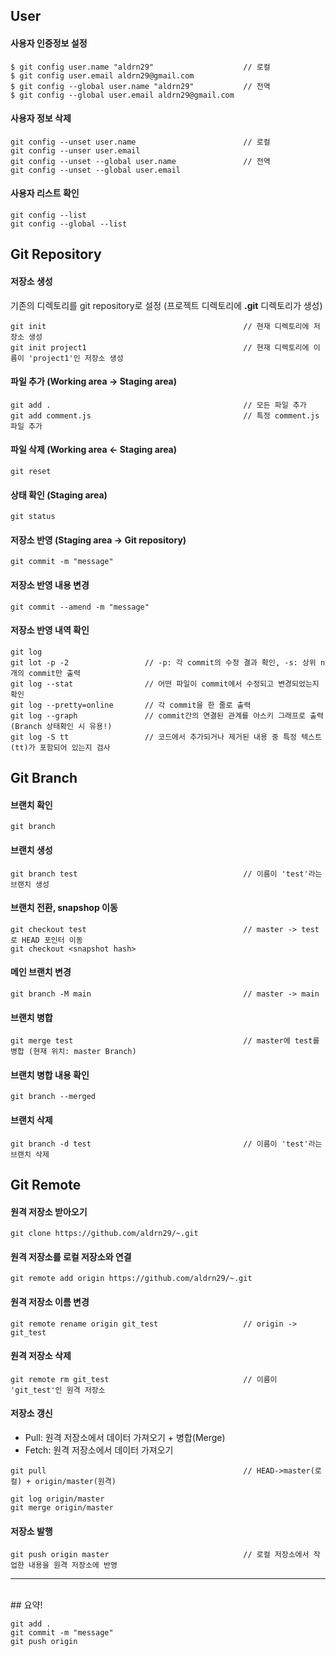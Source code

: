 ## User

#### 사용자 인증정보 설정
```
$ git config user.name "aldrn29"                    // 로컬
$ git config user.email aldrn29@gmail.com
$ git config --global user.name "aldrn29"           // 전역
$ git config --global user.email aldrn29@gmail.com
```  

#### 사용자 정보 삭제
```
git config --unset user.name                        // 로컬
git config --unser user.email
git config --unset --global user.name               // 전역
git config --unset --global user.email
```   

#### 사용자 리스트 확인
```
git config --list 
git config --global --list
``` 




## Git Repository

#### 저장소 생성
기존의 디렉토리를 git repository로 설정 (프로젝트 디렉토리에 __.git__ 디렉토리가 생성)
```
git init                                            // 현재 디렉토리에 저장소 생성
git init project1                                   // 현재 디렉토리에 이름이 'project1'인 저장소 생성
```

#### 파일 추가 (Working area -> Staging area)
```
git add .                                           // 모든 파일 추가
git add comment.js                                  // 특정 comment.js 파일 추가
```

#### 파일 삭제 (Working area <- Staging area)
```
git reset
```   

#### 상태 확인 (Staging area)
```
git status
```

#### 저장소 반영 (Staging area -> Git repository)
```
git commit -m "message"
```   

#### 저장소 반영 내용 변경   
```
git commit --amend -m "message"
```

#### 저장소 반영 내역 확인
```
git log
git lot -p -2                 // -p: 각 commit의 수정 결과 확인, -s: 상위 n개의 commit만 출력
git log --stat                // 어떤 파일이 commit에서 수정되고 변경되었는지 확인
git log --pretty=online       // 각 commit을 한 줄로 출력
git log --graph               // commit간의 연결된 관계를 아스키 그래프로 출력 (Branch 상태확인 시 유용!)
git log -S tt                 // 코드에서 추가되거나 제거된 내용 중 특정 텍스트(tt)가 포함되어 있는지 검사
```




## Git Branch

#### 브랜치 확인
```
git branch
```   

#### 브랜치 생성
```
git branch test                                     // 이름이 'test'라는 브랜치 생성 
```

#### 브랜치 전환, snapshop 이동
```
git checkout test                                   // master -> test로 HEAD 포인터 이동
git checkout <snapshot hash>
```   

#### 메인 브랜치 변경
```
git branch -M main                                  // master -> main
```

#### 브랜치 병합    

```
git merge test                                      // master에 test를 병합 (현재 위치: master Branch)
```

#### 브랜치 병합 내용 확인
```
git branch --merged
```

#### 브랜치 삭제
```
git branch -d test                                  // 이름이 'test'라는 브랜치 삭제
```




## Git Remote

#### 원격 저장소 받아오기 
```
git clone https://github.com/aldrn29/~.git
```   

#### 원격 저장소를 로컬 저장소와 연결
```
git remote add origin https://github.com/aldrn29/~.git
```

#### 원격 저장소 이름 변경
```
git remote rename origin git_test                   // origin -> git_test
```

#### 원격 저장소 삭제
```
git remote rm git_test                              // 이름이 'git_test'인 원격 저장소 
```

#### 저장소 갱신

* Pull: 원격 저장소에서 데이터 가져오기 + 병합(Merge)
* Fetch: 원격 저장소에서 데이터 가져오기
```
git pull                                            // HEAD->master(로컬) + origin/master(원격)

git log origin/master
git merge origin/master
```

#### 저장소 발행
```
git push origin master                              // 로컬 저장소에서 작업한 내용을 원격 저장소에 반영
```


-----------------------
<br>
## 요약!

```
git add .
git commit -m "message"
git push origin
```

<br>  

